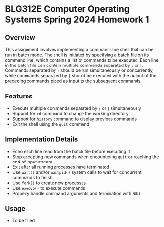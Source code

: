 # BLG312E Computer Operating Systems Spring 2024 Homework 1

## Overview
This assignment involves implementing a command-line shell that can be run in batch mode. The shell is initiated by specifying a batch file on its command line, which contains a list of commands to be executed. Each line in the batch file can contain multiple commands separated by `;` or `|`. Commands separated by `;` should be run simultaneously or concurrently, while commands separated by `|` should be executed with the output of the preceding commands piped as input to the subsequent commands.

## Features
- Execute multiple commands separated by `;` or `|` simultaneously
- Support for `cd` command to change the working directory
- Support for `history` command to display previous commands
- Exit the shell using the `quit` command

## Implementation Details
- Echo each line read from the batch file before executing it
- Stop accepting new commands when encountering `quit` or reaching the end of input stream
- Exit after all running processes have terminated
- Use `wait()` and/or `waitpid()` system calls to wait for concurrent commands to finish
- Use `fork()` to create new processes
- Use `execvp()` to execute commands
- Properly handle command arguments and termination with `NULL`

## Usage
- To be filled